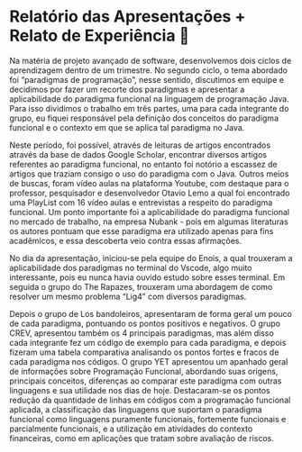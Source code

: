# Relatório das Apresentações + Relato de Experiência 📝
Na matéria de projeto avançado de software, desenvolvemos dois ciclos de aprendizagem dentro de um trimestre. No segundo ciclo, o tema abordado foi “paradigmas de programação”,  nesse sentido, discutimos em equipe e decidimos por fazer um recorte dos paradigmas e apresentar a aplicabilidade do paradigma funcional na linguagem de programação Java. Para isso dividimos o trabalho em três partes, uma para cada integrante do grupo, eu fiquei responsável pela definição dos conceitos do paradigma funcional e o contexto em que se aplica tal paradigma no Java.

Neste período, foi possível, através de leituras de artigos encontrados através da base de dados Google Scholar, encontrar diversos artigos referentes ao paradigma funcional, no entanto foi notório a escassez de artigos que traziam consigo o uso do paradigma com o Java. Outros meios de buscas, foram vídeo aulas na plataforma Youtube, com destaque para o professor, pesquisador e desenvolvedor  Otavio Lemo a qual foi encontrado uma PlayList com 16 vídeo aulas e entrevistas a respeito do paradigma funcional. Um ponto importante foi a aplicabilidade do paradigma funcional no mercado de trabalho, na empresa Nubank - pois em algumas literaturas os autores pontuam que esse paradigma era utilizado apenas para fins acadêmicos, e essa descoberta veio contra essas afirmações. 

No dia da apresentação, iniciou-se pela equipe do Enois, a qual trouxeram a aplicabilidade dos paradigmas no terminal do Vscode, algo muito interessante, pois eu nunca havia ouvido estudo sobre esses terminal. Em seguida o grupo do The Rapazes, trouxeram uma abordagem de como resolver um mesmo problema “Lig4” com diversos paradigmas. 

Depois o grupo de Los bandoleiros, apresentaram de forma geral um pouco de cada paradigma, pontuando os pontos positivos e negativos.
 O grupo CREV, apresentou também os 4 principais paradigmas, mas além disso cada integrante fez um código de exemplo para cada paradigma, e depois fizeram uma tabela comparativa analisando os pontos fortes e fracos de cada paradigma nos códigos.
 O grupo YET  apresentou um apanhado geral de informações sobre Programação Funcional, abordando suas origens, principais conceitos, diferenças ao comparar este paradigma com outras linguagens e sua utilidade nos dias de hoje. Destacaram-se os pontos redução da quantidade de linhas em códigos com a programação funcional aplicada, a classificação das linguagens que suportam o paradigma funcional como linguagens puramente funcionais, fortemente funcionais e parcialmente funcionais, e a utilização em atividades do contexto financeiras, como em aplicações que tratam sobre avaliação de riscos.


